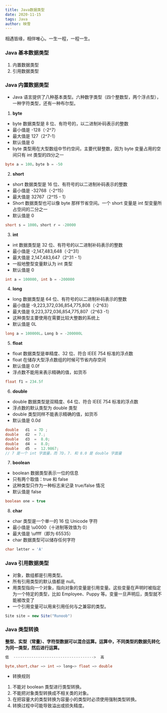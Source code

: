 ```yaml
---
title: Java数据类型
date: 2020-11-15
tags: Java
author: 映雪
---
```


相遇皆缘，相伴唯心。一生一程，一程一生。

<!--more-->

### Java 基本数据类型

1. 内置数据类型
2. 引用数据类型

### Java 内置数据类型

- Java 语言提供了八种基本类型。六种数字类型（四个整数型，两个浮点型），一种字符类型，还有一种布尔型。

1. **byte**

- byte 数据类型是 8 位、有符号的，以二进制补码表示的整数
- 最小值是 -128（-2^7）
- 最大值是 127（2^7-1）
- 默认值是 0
- byte 类型用在大型数组中节约空间，主要代替整数，因为 byte 变量占用的空间只有 int 类型的四分之一

```Java
byte a = 100，byte b = -50
```

2. **short**

- short 数据类型是 16 位、有符号的以二进制补码表示的整数
- 最小值是 -32768（-2^15）
- 最大值是 32767（2^15 - 1）
- Short 数据类型也可以像 byte 那样节省空间。一个 short 变量是 int 型变量所占空间的二分之一
- 默认值是 0

```Java
short s = 1000，short r = -20000
```

3. **int**

- int 数据类型是 32 位、有符号的以二进制补码表示的整数
- 最小值是 -2,147,483,648（-2^31）
- 最大值是 2,147,483,647（2^31 - 1）
- 一般地整型变量默认为 int 类型
- 默认值是 0

```Java
int a = 100000, int b = -200000
```

4. **long**

- long 数据类型是 64 位、有符号的以二进制补码表示的整数
- 最小值是 -9,223,372,036,854,775,808（-2^63）
- 最大值是 9,223,372,036,854,775,807（2^63 -1）
- 这种类型主要使用在需要比较大整数的系统上
- 默认值是 0L

```Java
long a = 100000L，Long b = -200000L
```

5. **float**

- float 数据类型是单精度、32 位、符合 IEEE 754 标准的浮点数
- float 在储存大型浮点数组的时候可节省内存空间
- 默认值是 0.0f
- 浮点数不能用来表示精确的值，如货币

```Java
float f1 = 234.5f
```

6. **double**

- double 数据类型是双精度、64 位、符合 IEEE 754 标准的浮点数
- 浮点数的默认类型为 double 类型
- double 类型同样不能表示精确的值，如货币
- 默认值是 0.0d

```Java
double   d1  = 7D ;
double   d2  = 7.;
double   d3  =  8.0;
double   d4  =  8.D;
double   d5  =  12.9867;
// 7 是一个 int 字面量，而 7D，7. 和 8.0 是 double 字面量
```

7. **boolean**

- boolean 数据类型表示一位的信息
- 只有两个取值：true 和 false
- 这种类型只作为一种标志来记录 true/false 情况
- 默认值是 false

```Java
boolean one = true
```

8. **char**

- char 类型是一个单一的 16 位 Unicode 字符
- 最小值是 \u0000（十进制等效值为 0）
- 最大值是 \uffff（即为 65535）
- char 数据类型可以储存任何字符

```Java
char letter = 'A'
```

### Java 引用数据类型

- 对象，数组都是引用类型。
- 所有引用类型的默认值都是 null。
- 用类型指向一个对象，指向对象的变量是引用变量。这些变量在声明时被指定为一个特定的类型，比如 Employee、Puppy 等。变量一旦声明后，类型就不能被改变了
- 一个引用变量可以用来引用任何与之兼容的类型。

```java
Site site = new Site("Runoob")
```

### Java 类型转换

**整型、实型（常量）、字符型数据可以混合运算。运算中，不同类型的数据先转化为同一类型，然后进行运算。**

```Java
低  ------------------------------------>  高

byte,short,char —> int —> long—> float —> double
```

- 转换规则

1. 不能对 boolean 类型进行类型转换。
2. 不能把对象类型转换成不相关类的对象。
3. 在把容量大的类型转换为容量小的类型时必须使用强制类型转换。
4. 转换过程中可能导致溢出或损失精度。
